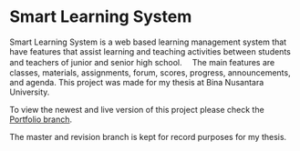 # Smart Learning System

Smart Learning System is a web based learning management system that have features that assist learning and teaching activities between students and teachers of junior and senior high school.　 The main features are classes, materials, assignments, forum, scores, progress, announcements, and agenda. This project was made for my thesis at Bina Nusantara University.

To view the newest and live version of this project please check the [Portfolio branch](https://github.com/jordyf15/sistem-sekolah-pintar/tree/portfolio).

The master and revision branch is kept for record purposes for my thesis.
